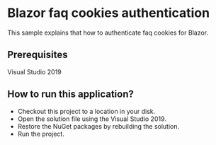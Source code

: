 # Blazor faq cookies authentication

This sample explains that how to authenticate faq cookies for Blazor.

## Prerequisites

Visual Studio 2019

## How to run this application?

* Checkout this project to a location in your disk.
* Open the solution file using the Visual Studio 2019.
* Restore the NuGet packages by rebuilding the solution.
* Run the project.